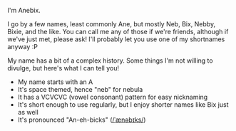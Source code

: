 I'm Anebix.

I go by a few names, least commonly Ane, but mostly Neb, Bix, Nebby, Bixie, and the like. You can call me any of those if we're friends, although if we've just met, please ask! I'll probably let you use one of my shortnames anyway :P

My name has a bit of a complex history. Some things I'm not willing to divulge, but here's what I can tell you!

- My name starts with an A
- It's space themed, hence "neb" for nebula
- It has a VCVCVC (vowel consonant) pattern for easy nicknaming
- It's short enough to use regularly, but I enjoy shorter names like Bix just as well
- It's pronounced "An-eh-bicks" ([/ˈænəbɪks/](https://ipa-reader.com/?text=%C3%A6n%C9%99b%C9%AAks))
